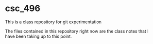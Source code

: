 # csc_496
This is a class repository for git experimentation

The files contained in this repository right now are the class notes that I have been taking up to this point.
